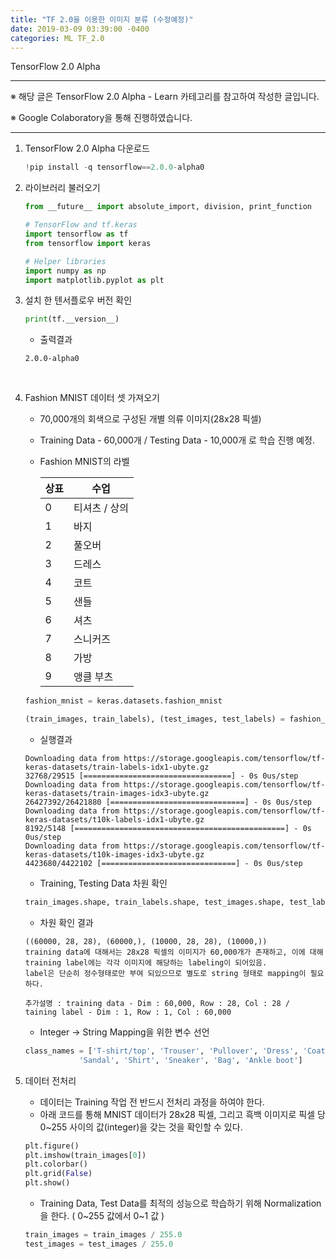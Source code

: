 ```yaml
---
title: "TF 2.0을 이용한 이미지 분류 (수정예정)"
date: 2019-03-09 03:39:00 -0400
categories: ML TF_2.0
---
```


TensorFlow 2.0 Alpha

______________________________________

※ 해당 글은 TensorFlow 2.0 Alpha - Learn 카테고리를 참고하여 작성한 글입니다.

※ Google Colaboratory을 통해 진행하였습니다.

________________________________________



1. TensorFlow 2.0 Alpha 다운로드

   ```python
   !pip install -q tensorflow==2.0.0-alpha0
   ```

2. 라이브러리 불러오기

   ```python
   from __future__ import absolute_import, division, print_function
   
   # TensorFlow and tf.keras
   import tensorflow as tf
   from tensorflow import keras
   
   # Helper libraries
   import numpy as np
   import matplotlib.pyplot as plt
   
   ```

3. 설치 한 텐서플로우 버전 확인

   ```python
   print(tf.__version__)
   ```
   - 출력결과
   ```
   2.0.0-alpha0
   ```
   
   ​	

4. Fashion MNIST 데이터 셋 가져오기

   - 70,000개의 회색으로 구성된 개별 의류 이미지(28x28 픽셀)

   - Training Data - 60,000개 / Testing Data - 10,000개 로 학습 진행 예정.

   - Fashion MNIST의 라벨

     | 상표 | 수업        |
     | ---- | ----------- |
     | 0    | 티셔츠 / 상의 |
     | 1    | 바지        |
     | 2    | 풀오버      |
     | 3    | 드레스      |
     | 4    | 코트        |
     | 5    | 샌들        |
     | 6    | 셔츠        |
     | 7    | 스니커즈      |
     | 8    | 가방        |
     | 9    | 앵클 부츠   |

   ```python
   fashion_mnist = keras.datasets.fashion_mnist
   
   (train_images, train_labels), (test_images, test_labels) = fashion_mnist.load_data()
   ```
   
   - 실행결과
   ```
   Downloading data from https://storage.googleapis.com/tensorflow/tf-keras-datasets/train-labels-idx1-ubyte.gz
   32768/29515 [=================================] - 0s 0us/step
   Downloading data from https://storage.googleapis.com/tensorflow/tf-keras-datasets/train-images-idx3-ubyte.gz
   26427392/26421880 [==============================] - 0s 0us/step
   Downloading data from https://storage.googleapis.com/tensorflow/tf-keras-datasets/t10k-labels-idx1-ubyte.gz
   8192/5148 [===============================================] - 0s 0us/step
   Downloading data from https://storage.googleapis.com/tensorflow/tf-keras-datasets/t10k-images-idx3-ubyte.gz
   4423680/4422102 [==============================] - 0s 0us/step
   ```
   
   - Training, Testing Data 차원 확인
   ```python
   train_images.shape, train_labels.shape, test_images.shape, test_labels.shape
   ```
   
   - 차원 확인 결과
   ```
   ((60000, 28, 28), (60000,), (10000, 28, 28), (10000,))
   training data에 대해서는 28x28 픽셀의 이미지가 60,000개가 존재하고, 이에 대해 training label에는 각각 이미지에 해당하는 labeling이 되어있음.
   label은 단순히 정수형태로만 부여 되있으므로 별도로 string 형태로 mapping이 필요하다.
   
   추가설명 : training data - Dim : 60,000, Row : 28, Col : 28 / taining label - Dim : 1, Row : 1, Col : 60,000
   ```
   
   - Integer -> String Mapping을 위한 변수 선언

   ```python
   class_names = ['T-shirt/top', 'Trouser', 'Pullover', 'Dress', 'Coat', 
               'Sandal', 'Shirt', 'Sneaker', 'Bag', 'Ankle boot']
   ```
  
   
5. 데이터 전처리
   - 데이터는 Training 작업 전 반드시 전처리 과정을 하여야 한다.
   - 아래 코드를 통해 MNIST 데이터가 28x28 픽셀, 그리고 흑백 이미지로 픽셀 당 0~255 사이의 값(integer)을 갖는 것을 확인할 수 있다.
   
   ```python
   plt.figure()
   plt.imshow(train_images[0])
   plt.colorbar()
   plt.grid(False)
   plt.show()
   ```
   - Training Data, Test Data를 최적의 성능으로 학습하기 위해 Normalization을 한다. ( 0~255 값에서 0~1 값 )
   ```python
   train_images = train_images / 255.0
   test_images = test_images / 255.0
   ```


   
